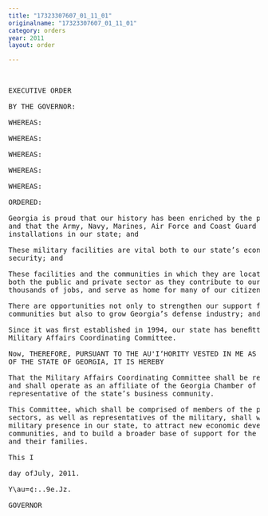 ```yaml
---
title: "17323307607_01_11_01"
originalname: "17323307607_01_11_01"
category: orders
year: 2011
layout: order

---
```

<pre>
 

EXECUTIVE ORDER

BY THE GOVERNOR:

WHEREAS:

WHEREAS:

WHEREAS:

WHEREAS:

WHEREAS:

ORDERED:

Georgia is proud that our history has been enriched by the presence of the military
and that the Army, Navy, Marines, Air Force and Coast Guard all currently have
installations in our state; and

These military facilities are vital both to our state’s economy and our natiOn’s
security; and

These facilities and the communities in which they are located deserve the support of
both the public and private sector as they contribute to our tax base, provide
thousands of jobs, and serve as home for many of our citizens; and

There are opportunities not only to strengthen our support for these military
communities but also to grow Georgia’s defense industry; and

Since it was ﬁrst established in 1994, our state has beneﬁtted from the work of the
Military Affairs Coordinating Committee.

Now, THEREFORE, PURSUANT TO THE AU'I‘HORITY VESTED IN ME AS GOVERNOR
OF THE STATE OF GEORGIA, IT IS HEREBY

That the Military Affairs Coordinating Committee shall be reappointed as of this day
and shall operate as an affiliate of the Georgia Chamber of Commerce as the leading
representative of the state’s business community.

This Committee, which shall be comprised of members of the public and private
sectors, as well as representatives of the military, shall work to maintain a strong
military presence in our state, to attract new economic development to our military
communities, and to build a broader base of support for the members of the military
and their families.

This I

day ofJuly, 2011.

Y\au=¢:..9e.Jz.

GOVERNOR

</pre>
